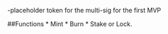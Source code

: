 -placeholder token for the multi-sig for the first MVP

##Functions
    * Mint
    * Burn
    * Stake or Lock.


    
